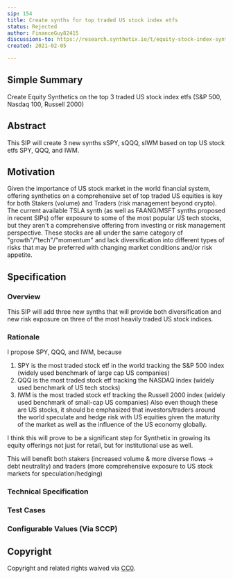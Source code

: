 ```yaml
---
sip: 154
title: Create synths for top traded US stock index etfs
status: Rejected
author: FinanceGuy82415
discussions-to: https://research.synthetix.io/t/equity-stock-index-synths/324
created: 2021-02-05

---
```


<!--You can leave these HTML comments in your merged SIP and delete the visible duplicate text guides, they will not appear and may be helpful to refer to if you edit it again. This is the suggested template for new SIPs. Note that an SIP number will be assigned by an editor. When opening a pull request to submit your SIP, please use an abbreviated title in the filename, `sip-draft_title_abbrev.md`. The title should be 44 characters or less.-->

## Simple Summary

<!--"If you can't explain it simply, you don't understand it well enough." Simply describe the outcome the proposed changes intends to achieve. This should be non-technical and accessible to a casual community member.-->

Create Equity Synthetics on the top 3 traded US stock index etfs (S&P 500, Nasdaq 100, Russell 2000)

## Abstract

<!--A short (~200 word) description of the proposed change, the abstract should clearly describe the proposed change. This is what *will* be done if the SIP is implemented, not *why* it should be done or *how* it will be done. If the SIP proposes deploying a new contract, write, "we propose to deploy a new contract that will do x".-->

This SIP will create 3 new synths sSPY, sQQQ, sIWM based on top US stock etfs SPY, QQQ, and IWM.

## Motivation

<!--This is the problem statement. This is the *why* of the SIP. It should clearly explain *why* the current state of the protocol is inadequate.  It is critical that you explain *why* the change is needed, if the SIP proposes changing how something is calculated, you must address *why* the current calculation is innaccurate or wrong. This is not the place to describe how the SIP will address the issue!-->

Given the importance of US stock market in the world financial system, offering synthetics on a comprehensive set of top traded US equities is key for both Stakers (volume) and Traders (risk management beyond crypto).
The current available TSLA synth (as well as FAANG/MSFT synths proposed in recent SIPs) offer exposure to some of the most popular US tech stocks, but they aren't a comprehensive offering from investing or risk management perspective. These stocks are all under the same category of "growth"/"tech"/"momentum" and lack diversification into different types of risks that may be preferred with changing market conditions and/or risk appetite.

## Specification

<!--The specification should describe the syntax and semantics of any new feature, there are five sections
1. Overview
2. Rationale
3. Technical Specification
4. Test Cases
5. Configurable Values
-->

### Overview

<!--This is a high level overview of *how* the SIP will solve the problem. The overview should clearly describe how the new feature will be implemented.-->

This SIP will add three new synths that will provide both diversification and new risk exposure on three of the most heavily traded US stock indices.

### Rationale

<!--This is where you explain the reasoning behind how you propose to solve the problem. Why did you propose to implement the change in this way, what were the considerations and trade-offs. The rationale fleshes out what motivated the design and why particular design decisions were made. It should describe alternate designs that were considered and related work. The rationale may also provide evidence of consensus within the community, and should discuss important objections or concerns raised during discussion.-->

I propose SPY, QQQ, and IWM, because

1. SPY is the most traded stock etf in the world tracking the S&P 500 index (widely used benchmark of large cap US companies)
2. QQQ is the most traded stock etf tracking the NASDAQ index (widely used benchmark of US tech stocks)
3. IWM is the most traded stock etf tracking the Russell 2000 index (widely used benchmark of small-cap US companies)
   Also even though these are US stocks, it should be emphasized that investors/traders around the world speculate and hedge risk with US equities given the maturity of the market as well as the influence of the US economy globally.

I think this will prove to be a significant step for Synthetix in growing its equity offerings not just for retail, but for institutional use as well.

This will benefit both stakers (increased volume & more diverse flows -> debt neutrality) and traders (more comprehensive exposure to US stock markets for speculation/hedging)

### Technical Specification

<!--The technical specification should outline the public API of the changes proposed. That is, changes to any of the interfaces Synthetix currently exposes or the creations of new ones.-->

### Test Cases

<!--Test cases for an implementation are mandatory for SIPs but can be included with the implementation..-->

### Configurable Values (Via SCCP)

<!--Please list all values configurable via SCCP under this implementation.-->

## Copyright

Copyright and related rights waived via [CC0](https://creativecommons.org/publicdomain/zero/1.0/).
